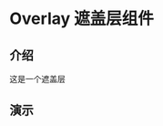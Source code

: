 # Overlay 遮盖层组件

## 介绍

这是一个遮盖层

## 演示

<code src="./demos/demo0.tsx"></code>
<code src="./demos/demo1.tsx"></code>
